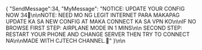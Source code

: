 { "SendMessage":34, "MyMessage": "NOTICE: UPDATE YOUR CONFIG NOW  34💚\n\nNOTE: NEED MO NG LEGIT INTERNET PARA MAKAPAG UPDATE KA SA NEW CONFIG AT MAKA CONNECT KA SA VPN KO\n\nIF NO BROWSE FIRST STEP: AIRPLANE MODE  IN 1 MINS\n\n SECOND STEP: RESTART YOUR PHONE AND CHANGE SERVER THEN TRY TO CONNECT NA\n\nMADE WITH CJTECH CHANNEL.💚" }\n\n
